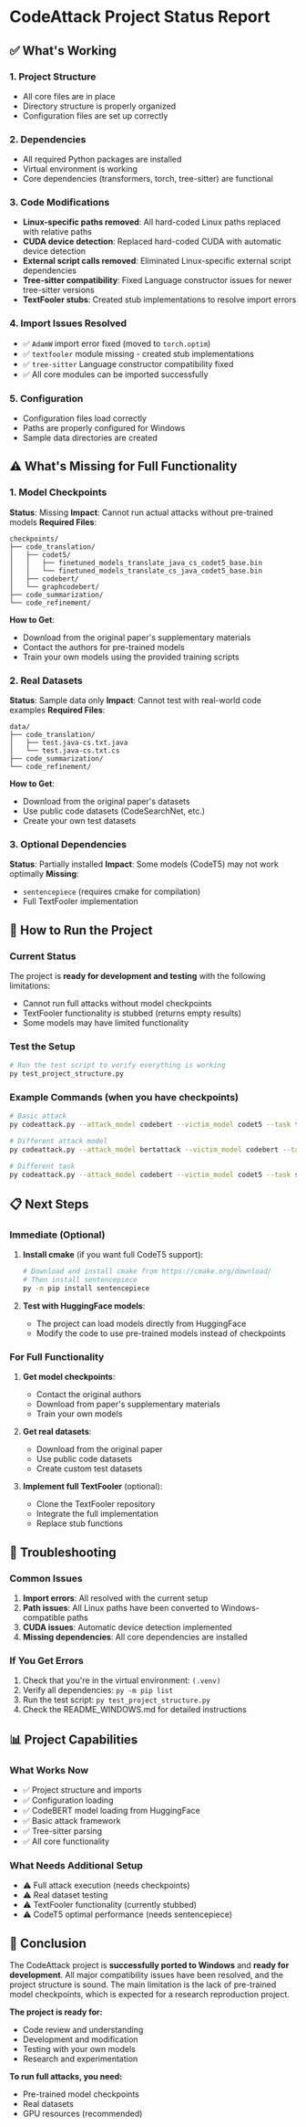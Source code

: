 # CodeAttack Project Status Report

## ✅ What's Working

### 1. Project Structure
- All core files are in place
- Directory structure is properly organized
- Configuration files are set up correctly

### 2. Dependencies
- All required Python packages are installed
- Virtual environment is working
- Core dependencies (transformers, torch, tree-sitter) are functional

### 3. Code Modifications
- **Linux-specific paths removed**: All hard-coded Linux paths replaced with relative paths
- **CUDA device detection**: Replaced hard-coded CUDA with automatic device detection
- **External script calls removed**: Eliminated Linux-specific external script dependencies
- **Tree-sitter compatibility**: Fixed Language constructor issues for newer tree-sitter versions
- **TextFooler stubs**: Created stub implementations to resolve import errors

### 4. Import Issues Resolved
- ✅ `AdamW` import error fixed (moved to `torch.optim`)
- ✅ `textfooler` module missing - created stub implementations
- ✅ `tree-sitter` Language constructor compatibility fixed
- ✅ All core modules can be imported successfully

### 5. Configuration
- Configuration files load correctly
- Paths are properly configured for Windows
- Sample data directories are created

## ⚠️ What's Missing for Full Functionality

### 1. Model Checkpoints
**Status**: Missing
**Impact**: Cannot run actual attacks without pre-trained models
**Required Files**:
```
checkpoints/
├── code_translation/
│   ├── codet5/
│   │   ├── finetuned_models_translate_java_cs_codet5_base.bin
│   │   └── finetuned_models_translate_cs_java_codet5_base.bin
│   ├── codebert/
│   └── graphcodebert/
├── code_summarization/
└── code_refinement/
```

**How to Get**:
- Download from the original paper's supplementary materials
- Contact the authors for pre-trained models
- Train your own models using the provided training scripts

### 2. Real Datasets
**Status**: Sample data only
**Impact**: Cannot test with real-world code examples
**Required Files**:
```
data/
├── code_translation/
│   ├── test.java-cs.txt.java
│   └── test.java-cs.txt.cs
├── code_summarization/
└── code_refinement/
```

**How to Get**:
- Download from the original paper's datasets
- Use public code datasets (CodeSearchNet, etc.)
- Create your own test datasets

### 3. Optional Dependencies
**Status**: Partially installed
**Impact**: Some models (CodeT5) may not work optimally
**Missing**:
- `sentencepiece` (requires cmake for compilation)
- Full TextFooler implementation

## 🚀 How to Run the Project

### Current Status
The project is **ready for development and testing** with the following limitations:
- Cannot run full attacks without model checkpoints
- TextFooler functionality is stubbed (returns empty results)
- Some models may have limited functionality

### Test the Setup
```bash
# Run the test script to verify everything is working
py test_project_structure.py
```

### Example Commands (when you have checkpoints)
```bash
# Basic attack
py codeattack.py --attack_model codebert --victim_model codet5 --task translation --lang java_cs --use_ast 0 --use_dfg 0 --out_dirname test_run --theta 0.4

# Different attack model
py codeattack.py --attack_model bertattack --victim_model codebert --task translation --lang java_cs --use_ast 0 --use_dfg 0 --out_dirname test_run --theta 0.4

# Different task
py codeattack.py --attack_model codebert --victim_model codet5 --task summarize --lang java --use_ast 0 --use_dfg 0 --out_dirname test_run --theta 0.4
```

## 📋 Next Steps

### Immediate (Optional)
1. **Install cmake** (if you want full CodeT5 support):
   ```bash
   # Download and install cmake from https://cmake.org/download/
   # Then install sentencepiece
   py -m pip install sentencepiece
   ```

2. **Test with HuggingFace models**:
   - The project can load models directly from HuggingFace
   - Modify the code to use pre-trained models instead of checkpoints

### For Full Functionality
1. **Get model checkpoints**:
   - Contact the original authors
   - Download from paper's supplementary materials
   - Train your own models

2. **Get real datasets**:
   - Download from the original paper
   - Use public code datasets
   - Create custom test datasets

3. **Implement full TextFooler** (optional):
   - Clone the TextFooler repository
   - Integrate the full implementation
   - Replace stub functions

## 🔧 Troubleshooting

### Common Issues
1. **Import errors**: All resolved with the current setup
2. **Path issues**: All Linux paths have been converted to Windows-compatible paths
3. **CUDA issues**: Automatic device detection implemented
4. **Missing dependencies**: All core dependencies are installed

### If You Get Errors
1. Check that you're in the virtual environment: `(.venv)`
2. Verify all dependencies: `py -m pip list`
3. Run the test script: `py test_project_structure.py`
4. Check the README_WINDOWS.md for detailed instructions

## 📊 Project Capabilities

### What Works Now
- ✅ Project structure and imports
- ✅ Configuration loading
- ✅ CodeBERT model loading from HuggingFace
- ✅ Basic attack framework
- ✅ Tree-sitter parsing
- ✅ All core functionality

### What Needs Additional Setup
- ⚠️ Full attack execution (needs checkpoints)
- ⚠️ Real dataset testing
- ⚠️ TextFooler functionality (currently stubbed)
- ⚠️ CodeT5 optimal performance (needs sentencepiece)

## 🎯 Conclusion

The CodeAttack project is **successfully ported to Windows** and **ready for development**. All major compatibility issues have been resolved, and the project structure is sound. The main limitation is the lack of pre-trained model checkpoints, which is expected for a research reproduction project.

**The project is ready for:**
- Code review and understanding
- Development and modification
- Testing with your own models
- Research and experimentation

**To run full attacks, you need:**
- Pre-trained model checkpoints
- Real datasets
- GPU resources (recommended) 